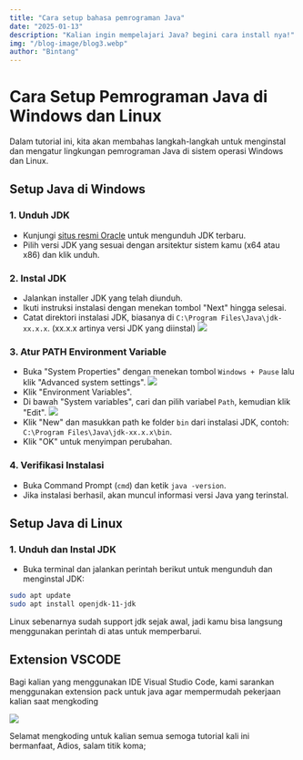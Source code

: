 ```yaml
---
title: "Cara setup bahasa pemrograman Java"
date: "2025-01-13"
description: "Kalian ingin mempelajari Java? begini cara install nya!"
img: "/blog-image/blog3.webp"
author: "Bintang"
---
```


# Cara Setup Pemrograman Java di Windows dan Linux

Dalam tutorial ini, kita akan membahas langkah-langkah untuk menginstal dan mengatur lingkungan pemrograman Java di sistem operasi Windows dan Linux.

## Setup Java di Windows

### 1. Unduh JDK

- Kunjungi [situs resmi Oracle](https://www.oracle.com/java/technologies/javase-downloads.html) untuk mengunduh JDK terbaru.
- Pilih versi JDK yang sesuai dengan arsitektur sistem kamu (x64 atau x86) dan klik unduh.

### 2. Instal JDK

- Jalankan installer JDK yang telah diunduh.
- Ikuti instruksi instalasi dengan menekan tombol "Next" hingga selesai.
- Catat direktori instalasi JDK, biasanya di `C:\Program Files\Java\jdk-xx.x.x`. (xx.x.x artinya versi JDK yang diinstal)
  ![](/blog-image/blog3-1.png)

### 3. Atur PATH Environment Variable

- Buka "System Properties" dengan menekan tombol `Windows + Pause` lalu klik "Advanced system settings".
  ![](https://www.programmerzamannow.com/assets/images/system-properties-5186b1a2356e93ef0ae17cc94708cf54.png)
- Klik "Environment Variables".
- Di bawah "System variables", cari dan pilih variabel `Path`, kemudian klik "Edit".
  ![](https://www.programmerzamannow.com/assets/images/environment-variable-a280b26692dbd14c7c37c51f4dfc1fbb.png)
- Klik "New" dan masukkan path ke folder `bin` dari instalasi JDK, contoh: `C:\Program Files\Java\jdk-xx.x.x\bin`.
- Klik "OK" untuk menyimpan perubahan.

### 4. Verifikasi Instalasi

- Buka Command Prompt (`cmd`) dan ketik `java -version`.
- Jika instalasi berhasil, akan muncul informasi versi Java yang terinstal.

## Setup Java di Linux

### 1. Unduh dan Instal JDK

- Buka terminal dan jalankan perintah berikut untuk mengunduh dan menginstal JDK:

```bash
sudo apt update
sudo apt install openjdk-11-jdk
```

Linux sebenarnya sudah support jdk sejak awal, jadi kamu bisa langsung menggunakan perintah di atas untuk memperbarui.

## Extension VSCODE

Bagi kalian yang menggunakan IDE Visual Studio Code, kami sarankan menggunakan extension pack untuk java agar mempermudah pekerjaan kalian saat mengkoding

![](/blogs-img/blog3-2.png)

Selamat mengkoding untuk kalian semua semoga tutorial kali ini bermanfaat,
Adios, salam titik koma;
